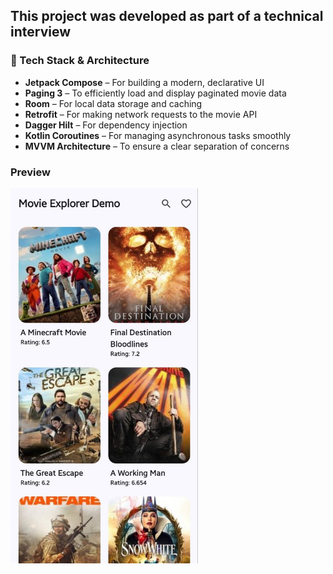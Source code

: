 ## This project was developed as part of a technical interview

### 🔧 Tech Stack & Architecture

- **Jetpack Compose** – For building a modern, declarative UI  
- **Paging 3** – To efficiently load and display paginated movie data  
- **Room** – For local data storage and caching  
- **Retrofit** – For making network requests to the movie API  
- **Dagger Hilt** – For dependency injection  
- **Kotlin Coroutines** – For managing asynchronous tasks smoothly  
- **MVVM Architecture** – To ensure a clear separation of concerns  

### Preview

<img src="https://github.com/ulugbek1060/Movie-Eplorer-Demo/blob/main/preview/photo_2025-05-23_20-30-41.jpg?raw=true" alt="Movie Explorer Preview" width="300" height="600" />

